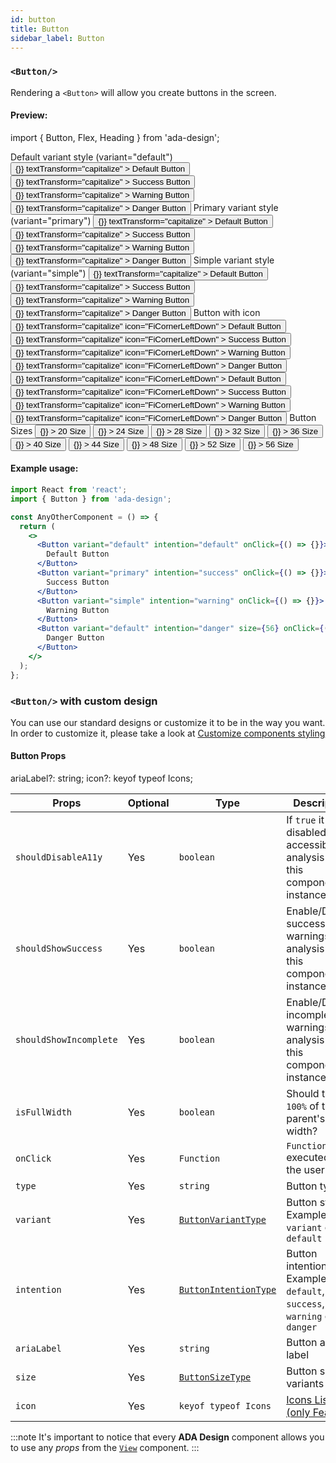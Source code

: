 ```yaml
---
id: button
title: Button
sidebar_label: Button
---
```


### `<Button/>`

Rendering a `<Button>` will allow you create buttons in the screen.

#### Preview:

import { Button, Flex, Heading } from 'ada-design';

<Heading size={500} textTransform="capitalize" marginBottom={8}>
  Default variant style (variant="default")
</Heading>
<Flex marginRight={10} marginBottom={10} alignItems="flex-start">
  <Button
    variant="default"
    intention="default"
    marginRight={10}
    onClick={() => {}}
    textTransform="capitalize"
  >
    Default Button
  </Button>
  <Button
    variant="default"
    intention="success"
    marginRight={10}
    onClick={() => {}}
    textTransform="capitalize"
  >
    Success Button
  </Button>
  <Button
    variant="default"
    intention="warning"
    marginRight={10}
    onClick={() => {}}
    textTransform="capitalize"
  >
    Warning Button
  </Button>
  <Button
    variant="default"
    intention="danger"
    marginRight={10}
    onClick={() => {}}
    textTransform="capitalize"
  >
    Danger Button
  </Button>
</Flex>

<Heading size={500} textTransform="capitalize" marginBottom={8}>
  Primary variant style (variant="primary")
</Heading>
<Flex  marginRight={10} marginBottom={10}>
  <Button
    variant="primary"
    intention="default"
    marginRight={10}
    onClick={() => {}}
    textTransform="capitalize"
  >
    Default Button
  </Button>
  <Button
    variant="primary"
    intention="success"
    marginRight={10}
    onClick={() => {}}
    textTransform="capitalize"
  >
    Success Button
  </Button>
  <Button
    variant="primary"
    intention="warning"
    marginRight={10}
    onClick={() => {}}
    textTransform="capitalize"
  >
    Warning Button
  </Button>
  <Button
    variant="primary"
    intention="danger"
    marginRight={10}
    onClick={() => {}}
    textTransform="capitalize"
  >
    Danger Button
  </Button>
</Flex>

<Heading size={500} textTransform="capitalize" marginBottom={8}>
  Simple variant style (variant="simple")
</Heading>
<Flex marginRight={10} marginBottom={10} alignItems="flex-start">
  <Button
    variant="simple"
    intention="default"
    marginRight={10}
    onClick={() => {}}
    textTransform="capitalize"
  >
    Default Button
  </Button>
  <Button
    variant="simple"
    intention="success"
    marginRight={10}
    onClick={() => {}}
    textTransform="capitalize"
  >
    Success Button
  </Button>
  <Button
    variant="simple"
    intention="warning"
    marginRight={10}
    onClick={() => {}}
    textTransform="capitalize"
  >
    Warning Button
  </Button>
  <Button
    variant="simple"
    intention="danger"
    marginRight={10}
    onClick={() => {}}
    textTransform="capitalize"
  >
    Danger Button
  </Button>
</Flex>

<Heading size={500} textTransform="capitalize" marginBottom={8}>
  Button with icon
</Heading>
<Flex marginRight={10} marginBottom={10} alignItems="flex-start">
  <Button
    variant="simple"
    intention="default"
    marginRight={10}
    onClick={() => {}}
    textTransform="capitalize"
    icon="FiCornerLeftDown"
  >
    Default Button
  </Button>
  <Button
    variant="simple"
    intention="success"
    marginRight={10}
    onClick={() => {}}
    textTransform="capitalize"
    icon="FiCornerLeftDown"
  >
    Success Button
  </Button>
  <Button
    variant="simple"
    intention="warning"
    marginRight={10}
    onClick={() => {}}
    textTransform="capitalize"
    icon="FiCornerLeftDown"
  >
    Warning Button
  </Button>
  <Button
    variant="simple"
    intention="danger"
    marginRight={10}
    onClick={() => {}}
    textTransform="capitalize"
    icon="FiCornerLeftDown"
  >
    Danger Button
  </Button>
</Flex>
<Flex marginRight={10} marginBottom={10} alignItems="flex-start">
  <Button
    variant="primary"
    intention="default"
    marginRight={10}
    onClick={() => {}}
    textTransform="capitalize"
    icon="FiCornerLeftDown"
  >
    Default Button
  </Button>
  <Button
    variant="primary"
    intention="success"
    marginRight={10}
    onClick={() => {}}
    textTransform="capitalize"
    icon="FiCornerLeftDown"
  >
    Success Button
  </Button>
  <Button
    variant="primary"
    intention="warning"
    marginRight={10}
    onClick={() => {}}
    textTransform="capitalize"
    icon="FiCornerLeftDown"
  >
    Warning Button
  </Button>
  <Button
    variant="primary"
    intention="danger"
    marginRight={10}
    onClick={() => {}}
    textTransform="capitalize"
    icon="FiCornerLeftDown"
  >
    Danger Button
  </Button>
</Flex>

<Heading size={500} textTransform="capitalize" marginBottom={8}>
  Button Sizes
</Heading>
<Flex marginRight={10} marginBottom={10} alignItems="flex-start">
  <Button
    size={20}
    variant="primary"
    marginRight={10}
    onClick={() => {}}
  >
    20 Size
  </Button>
  <Button
    size={24}
    variant="primary"
    marginRight={10}
    onClick={() => {}}
  >
    24 Size
  </Button>
   <Button
    size={28}
    variant="primary"
    marginRight={10}
    onClick={() => {}}
  >
    28 Size
  </Button>
   <Button
    size={32}
    variant="primary"
    marginRight={10}
    onClick={() => {}}
  >
    32 Size
  </Button>
   <Button
    size={36}
    variant="primary"
    marginRight={10}
    onClick={() => {}}
  >
    36 Size
  </Button>
   <Button
    size={40}
    variant="primary"
    marginRight={10}
    onClick={() => {}}
  >
    40 Size
  </Button>
   <Button
    size={44}
    variant="primary"
    marginRight={10}
    onClick={() => {}}
  >
    44 Size
  </Button>
   <Button
    size={48}
    variant="primary"
    marginRight={10}
    onClick={() => {}}
  >
    48 Size
  </Button>
   <Button
    size={52}
    variant="primary"
    marginRight={10}
    onClick={() => {}}
  >
    52 Size
  </Button>
   <Button
    size={56}
    variant="primary"
    marginRight={10}
    onClick={() => {}}
  >
    56 Size
  </Button>
</Flex>

#### Example usage:

```jsx
import React from 'react';
import { Button } from 'ada-design';

const AnyOtherComponent = () => {
  return (
    <>
      <Button variant="default" intention="default" onClick={() => {}}>
        Default Button
      </Button>
      <Button variant="primary" intention="success" onClick={() => {}}>
        Success Button
      </Button>
      <Button variant="simple" intention="warning" onClick={() => {}}>
        Warning Button
      </Button>
      <Button variant="default" intention="danger" size={56} onClick={() => {}}>
        Danger Button
      </Button>
    </>
  );
};
```

### `<Button/>` with custom design

You can use our standard designs or customize it to be in the way you want. In order to customize it, please take a look at [Customize components styling](../advanced/customize-component-styling)

#### Button Props

ariaLabel?: string;
icon?: keyof typeof Icons;

| Props                  | Optional | Type                                                 | Description                                                                          |
| ---------------------- | -------- | ---------------------------------------------------- | ------------------------------------------------------------------------------------ |
| `shouldDisableA11y`    | Yes      | `boolean`                                            | If `true` it disabled the accessibility analysis for this component instance         |
| `shouldShowSuccess`    | Yes      | `boolean`                                            | Enable/Disable success warnings analysis for this component instance                 |
| `shouldShowIncomplete` | Yes      | `boolean`                                            | Enable/Disable incomplete warnings analysis for this component instance              |
| `isFullWidth`          | Yes      | `boolean`                                            | Should take `100%` of the parent's width?                                            |
| `onClick`              | Yes      | `Function`                                           | `Function` executed whe the user clicks                                              |
| `type`                 | Yes      | `string`                                             | Button type                                                                          |
| `variant`              | Yes      | [`ButtonVariantType`](types/button-variant-type)     | Button style. Example: `variant` or `default`                                        |
| `intention`            | Yes      | [`ButtonIntentionType`](types/button-intention-type) | Button intention style. Example: `default`, `success`, `warning` or `danger`         |
| `ariaLabel`            | Yes      | `string`                                             | Button aria label                                                                    |
| `size`                 | Yes      | [`ButtonSizeType`](types/button-size-type)           | Button size variants                                                                 |
| `icon`                 | Yes      | `keyof typeof Icons`                                 | [Icons List (only Feather)](https://react-icons.github.io/react-icons/icons?name=fi) |

:::note
It's important to notice that every **ADA Design** component allows you to use any _props_ from the [`View`](view) component.
:::
